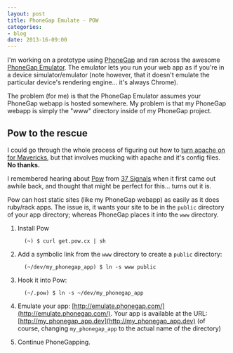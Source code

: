```yaml
---
layout: post
title: PhoneGap Emulate - POW
categories:
- blog
date: 2013-16-09:00
---
```


I'm working on a prototype using [PhoneGap](http://www.phonegap.com) and ran across the awesome [PhoneGap Emulator](http://emulate.phonegap.com/).  The emulator lets you run your web app as if you're in a device simulator/emulator (note however, that it doesn't emulate the particular device's rendering engine... it's always Chrome).

The problem (for me) is that the PhoneGap Emulator assumes your PhoneGap webapp is hosted somewhere.  My problem is that my PhoneGap webapp is simply the "www" directory inside of my PhoneGap project.

## Pow to the rescue

I could go through the whole process of figuring out how to [turn apache on for Mavericks](http://brianflove.com/2013/10/23/os-x-mavericks-and-apache/), but that involves mucking with apache and it's config files.  __No thanks.__

I remembered hearing about [Pow](http://pow.cx) from [37 Signals](http://37signals.com/) when it first came out awhile back, and thought that might be perfect for this... turns out it is.

Pow can host static sites (like my PhoneGap webapp) as easily as it does ruby/rack apps. The issue is, it wants your site to be in the `public` directory of your app directory; whereas PhoneGap places it into the `www` directory.

1. Install Pow

         (~) $ curl get.pow.cx | sh

1. Add a symbolic link from the `www` directory to create a `public` directory:

         (~/dev/my_phonegap_app) $ ln -s www public

1. Hook it into Pow:

         (~/.pow) $ ln -s ~/dev/my_phonegap_app

1. Emulate your app: [http://emulate.phonegap.com/](http://emulate.phonegap.com/).  Your app is available at the URL: [http://my_phonegap_app.dev](http://my_phonegap_app.dev) (of course, changing `my_phonegap_app` to the actual name of the directory)
1. Continue PhoneGapping.
